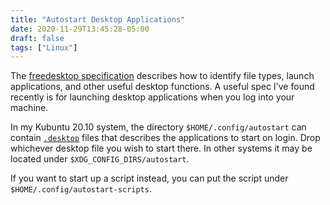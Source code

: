 ```yaml
---
title: "Autostart Desktop Applications"
date: 2020-11-29T13:45:28-05:00
draft: false
tags: ["Linux"]
---
```


The [freedesktop specification](https://specifications.freedesktop.org/autostart-spec/0.5/ar01s02.html) describes how to identify file types, launch applications, and other useful desktop functions. A useful spec I've found recently is for launching desktop applications when you log into your machine.

In my Kubuntu 20.10 system, the directory `$HOME/.config/autostart` can contain [`.desktop`](/blog/linuxdesktopicons/) files that describes the applications to start on login. Drop whichever desktop file you wish to start there. In other systems it may be located under `$XDG_CONFIG_DIRS/autostart`.

If you want to start up a script instead, you can put the script under `$HOME/.config/autostart-scripts`.

